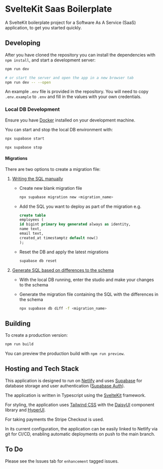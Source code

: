 # SvelteKit Saas Boilerplate

A SvelteKit boilerplate project for a Software As A Service (SaaS) application, to get you started quickly.

## Developing

After you have cloned the repository you can install the dependencies with `npm install`, and start a development server:

```bash
npm run dev

# or start the server and open the app in a new browser tab
npm run dev -- --open
```

An example `.env` file is provided in the repository. You will need to copy `.env.example` to `.env` and fill in the values with your own credentials.

### Local DB Development

Ensure you have [Docker](https://docs.docker.com/get-docker/) installed on your development machine.

You can start and stop the local DB environment with:

```bash
npx supabase start

npx supabase stop
```

#### Migrations

There are two options to create a migration file:

1. [Writing the SQL manually](https://supabase.com/docs/guides/cli/local-development#database-migrations)

    - Create new blank migration file

      ```bash
      npx supabase migration new <migration_name>
      ```

    - Add the SQL you want to deploy as part of the migration e.g.

      ```sql
      create table
      employees (
      id bigint primary key generated always as identity,
      name text,
      email text,
      created_at timestamptz default now()
      );
      ```

    - Reset the DB and apply the latest migrations

      ```bash
      supabase db reset
      ```

2. [Generate SQL based on differences to the schema](https://supabase.com/docs/guides/cli/local-development#diffing-changes)

   - With the local DB running, enter the studio and make your changes to the schema

   - Generate the migration file containing the SQL with the differences in the schema

      ```bash
      npx supabase db diff -f <migration_name>
      ```

## Building

To create a production version:

```bash
npm run build
```

You can preview the production build with `npm run preview`.

## Hosting and Tech Stack

This application is designed to run on [Netlify](https://www.netlify.com/) and uses [Supabase](https://supabase.io/) for database storage and user authentication ([Supabase Auth](https://supabase.com/auth)).

The application is written in Typescript using the [SvelteKit](https://kit.svelte.dev/) framework.

For styling, the application uses [Tailwind CSS](https://tailwindcss.com/) with the [DaisyUI](https://daisyui.com/) component library and [HyperUI](https://www.hyperui.dev/).

For taking payments the Stripe Checkout is used.

In its current configuration, the application can be easily linked to Netlify via git for CI/CD, enabling automatic deployments on push to the main branch.

## To Do

Please see the Issues tab for `enhancement` tagged issues.
